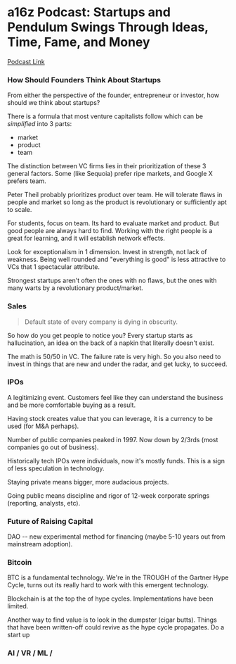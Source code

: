 # a16z Podcast: Startups and Pendulum Swings Through Ideas, Time, Fame, and Money 

[Podcast Link][1] 

### How Should Founders Think About Startups 

From either the perspective of the founder, entrepreneur or investor, how should we think about startups? 

There is a formula that most venture capitalists follow which can be *simplified* into 3 parts: 

* market
* product
* team

The distinction between VC firms lies in their prioritization of these 3 general factors.  Some (like Sequoia) prefer ripe markets, and Google X prefers team. 

Peter Theil probably prioritizes product over team.  He will tolerate flaws in people and market so long as the product is revolutionary or sufficiently apt to scale. 

For students, focus on team.  Its hard to evaluate market and product.  But good people are always hard to find.  Working with the right people is a great for learning, and it will establish network effects. 

Look for exceptionalism in 1 dimension.  Invest in strength, not lack of weakness.  Being well rounded and "everything is good" is less attractive to VCs that 1 spectacular attribute. 

Strongest startups aren't often the ones with no flaws, but the ones with many warts by a revolutionary product/market.

### Sales 

> Default state of every company is dying in obscurity.

So how do you get people to notice you?  Every startup starts as hallucination, an idea on the back of a napkin that literally doesn't exist.

The math is 50/50 in VC.  The failure rate is very high.  So you also need to invest in things that are new and under the radar, and get lucky, to succeed. 

### IPOs

A legitimizing event.  Customers feel like they can understand the business and be more comfortable buying as a result.

Having stock creates value that you can leverage, it is a currency to be used (for M&A perhaps).

Number of public companies peaked in 1997.  Now down by 2/3rds (most companies go out of business).

Historically tech IPOs were individuals, now it's mostly funds.  This is a sign of less speculation in technology. 

Staying private means bigger, more audacious projects.

Going public means discipline and rigor of 12-week corporate springs (reporting, analysts, etc).

### Future of Raising Capital   

DAO -- new experimental method for financing (maybe 5-10 years out from mainstream adoption). 

### Bitcoin 

BTC is a fundamental technology.  We're in the TROUGH of the Gartner Hype Cycle, turns out its really hard to work with this emergent technology.

Blockchain is at the top the of hype cycles.  Implementations have been limited. 


Another way to find value is to look in the dumpster (cigar butts).  Things that have been written-off could revive as the hype cycle propagates. Do a start up 

### AI / VR / ML / 













[1]:http://a16z.com/2016/05/30/as-the-pendulum-swings/
